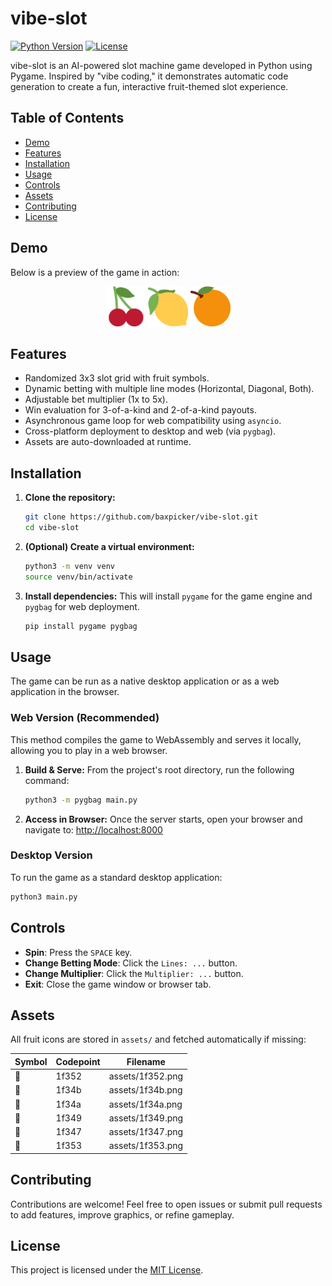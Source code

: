# vibe-slot

[![Python Version](https://img.shields.io/badge/python-3.6%2B-blue.svg)](https://www.python.org/)
[![License](https://img.shields.io/github/license/baxpicker/vibe-slot)](LICENSE)

vibe-slot is an AI-powered slot machine game developed in Python using Pygame. Inspired by "vibe coding," it demonstrates automatic code generation to create a fun, interactive fruit-themed slot experience.

## Table of Contents

- [Demo](#demo)
- [Features](#features)
- [Installation](#installation)
- [Usage](#usage)
- [Controls](#controls)
- [Assets](#assets)
- [Contributing](#contributing)
- [License](#license)

## Demo

Below is a preview of the game in action:

<p align="center">
  <img src="assets/1f352.png" width="64" alt="Cherry"> 
  <img src="assets/1f34b.png" width="64" alt="Lemon"> 
  <img src="assets/1f34a.png" width="64" alt="Orange">
</p>

## Features

- Randomized 3x3 slot grid with fruit symbols.
- Dynamic betting with multiple line modes (Horizontal, Diagonal, Both).
- Adjustable bet multiplier (1x to 5x).
- Win evaluation for 3-of-a-kind and 2-of-a-kind payouts.
- Asynchronous game loop for web compatibility using `asyncio`.
- Cross-platform deployment to desktop and web (via `pygbag`).
- Assets are auto-downloaded at runtime.

## Installation

1.  **Clone the repository:**
    ```bash
    git clone https://github.com/baxpicker/vibe-slot.git
    cd vibe-slot
    ```

2.  **(Optional) Create a virtual environment:**
    ```bash
    python3 -m venv venv
    source venv/bin/activate
    ```

3.  **Install dependencies:**
    This will install `pygame` for the game engine and `pygbag` for web deployment.
    ```bash
    pip install pygame pygbag
    ```

## Usage

The game can be run as a native desktop application or as a web application in the browser.

### Web Version (Recommended)

This method compiles the game to WebAssembly and serves it locally, allowing you to play in a web browser.

1.  **Build & Serve:**
    From the project's root directory, run the following command:
    ```bash
    python3 -m pygbag main.py
    ```

2.  **Access in Browser:**
    Once the server starts, open your browser and navigate to:
    [http://localhost:8000](http://localhost:8000)

### Desktop Version

To run the game as a standard desktop application:

```bash
python3 main.py
```

## Controls

-   **Spin**: Press the `SPACE` key.
-   **Change Betting Mode**: Click the `Lines: ...` button.
-   **Change Multiplier**: Click the `Multiplier: ...` button.
-   **Exit**: Close the game window or browser tab.

## Assets

All fruit icons are stored in `assets/` and fetched automatically if missing:

| Symbol | Codepoint | Filename |
| -------| --------- | -------- |
| 🍒     | 1f352     | assets/1f352.png |
| 🍋     | 1f34b     | assets/1f34b.png |
| 🍊     | 1f34a     | assets/1f34a.png |
| 🍉     | 1f349     | assets/1f349.png |
| 🍇     | 1f347     | assets/1f347.png |
| 🍓     | 1f353     | assets/1f353.png |

## Contributing

Contributions are welcome! Feel free to open issues or submit pull requests to add features, improve graphics, or refine gameplay.

## License

This project is licensed under the [MIT License](LICENSE).
